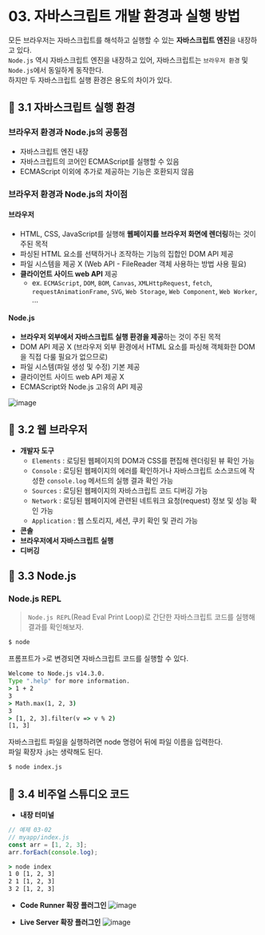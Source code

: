 # 03. 자바스크립트 개발 환경과 실행 방법
모든 브라우저는 자바스크립트를 해석하고 실행할 수 있는 **자바스크립트 엔진**을 내장하고 있다.    
`Node.js` 역시 자바스크립트 엔진을 내장하고 있어, 자바스크립트는 `브라우저 환경` 및 `Node.js`에서 동일하게 동작한다.    
하지만 두 자바스크립트 실행 환경은 용도의 차이가 있다.    

## 📌 3.1 자바스크립트 실행 환경
### 브라우저 환경과 Node.js의 공통점
- 자바스크립트 엔진 내장
- 자바스크립트의 코어인 ECMAScript를 실행할 수 있음
- ECMAScript 이외에 추가로 제공하는 기능은 호환되지 않음

### 브라우저 환경과 Node.js의 차이점
#### 브라우저
- HTML, CSS, JavaScript를 실행해 **웹페이지를 브라우저 화면에 렌더링**하는 것이 주된 목적
- 파싱된 HTML 요소를 선택하거나 조작하는 기능의 집합인 DOM API 제공
- 파일 시스템을 제공 X (Web API - FileReader 객체 사용하는 방법 사용 필요)
- **클라이언트 사이드 web API** 제공
    - ex. `ECMAScript`, `DOM`, `BOM`, `Canvas`, `XMLHttpRequest`, `fetch`, `requestAnimationFrame`, `SVG`, `Web Storage`, `Web Component`, `Web Worker`, ...  

#### Node.js
- **브라우저 외부에서 자바스크립트 실행 환경을 제공**하는 것이 주된 목적
- DOM API 제공 X (브라우저 외부 환경에서 HTML 요소를 파싱해 객체화한 DOM을 직접 다룰 필요가 없으므로)
- 파일 시스템(파일 생성 및 수정) 기본 제공
- 클라이언트 사이드 web API 제공 X
- ECMAScript와 Node.js 고유의 API 제공

![image](https://user-images.githubusercontent.com/66112716/212527611-9a236055-a1f3-43f5-a535-138ba9c6ecdd.png)

## 📌 3.2 웹 브라우저
- **개발자 도구**
    - `Elements` : 로딩된 웹페이지의 DOM과 CSS를 편집해 렌더링된 뷰 확인 가능
    - `Console` : 로딩된 웹페이지의 에러를 확인하거나 자바스크립트 소스코드에 작성한 `console.log` 메서드의 실행 결과 확인 가능
    - `Sources` : 로딩된 웹페이지의 자바스크립트 코드 디버깅 가능
    - `Network` : 로딩된 웹페이지에 관련된 네트워크 요청(request) 정보 및 성능 확인 가능
    - `Application` : 웹 스토리지, 세션, 쿠키 확인 및 관리 가능
- **콘솔**
- **브라우저에서 자바스크립트 실행**
- **디버깅**

## 📌 3.3 Node.js
### Node.js REPL
> `Node.js REPL`(Read Eval Print Loop)로 간단한 자바스크립트 코드를 실행해 결과를 확인해보자.

```cmd
$ node
```
프롬프트가 `>`로 변경되면 자바스크립트 코드를 실행할 수 있다.    
```cmd
Welcome to Node.js v14.3.0.
Type ".help" for more information.
> 1 + 2
3
> Math.max(1, 2, 3)
3
> [1, 2, 3].filter(v => v % 2)
[1, 3]
```
자바스크립트 파일을 실행하려면 node 명령어 뒤에 파일 이름을 입력한다.    
파일 확장자 .js는 생략해도 된다.    
```cmd
$ node index.js
```

## 📌 3.4 비주얼 스튜디오 코드
- **내장 터미널**
```js
// 예제 03-02
// myapp/index.js
const arr = [1, 2, 3];
arr.forEach(console.log);
```

```cmd
> node index
1 0 [1, 2, 3]
2 1 [1, 2, 3]
3 2 [1, 2, 3]
```
- **Code Runner 확장 플러그인**
![image](https://user-images.githubusercontent.com/66112716/212529189-ce3ccb55-5e5c-490f-b855-64743be0b5c0.png)

- **Live Server 확장 플러그인**
![image](https://user-images.githubusercontent.com/66112716/212529138-597e13b8-ce22-4c95-b5a3-0b71b7321df3.png)